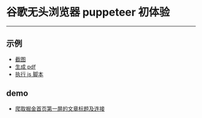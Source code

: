 # 谷歌无头浏览器 puppeteer 初体验

---

## 示例

- [截图](https://github.com/tflins/puppeteer-demo/blob/master/src/example/screenshot.js)
- [生成 pdf](https://github.com/tflins/puppeteer-demo/blob/master/src/example/pdf.js)
- [执行 js 脚本](https://github.com/tflins/puppeteer-demo/blob/master/src/example/evaluate.js)

## demo

- [爬取掘金首页第一屏的文章标题及连接](https://github.com/tflins/puppeteer-demo/blob/master/src/demo/juejin.js)
